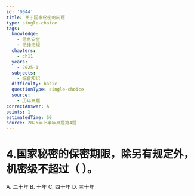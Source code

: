 ```yaml
---
id: '0044'
title: 关于国家秘密的问题
type: single-choice
tags:
  knowledge:
    - 信息安全
    - 法律法规
  chapters:
    - ch11
  years:
    - 2025-1
  subjects:
    - 综合知识
  difficulty: basic
  questionType: single-choice
  source:
    - 历年真题
correctAnswer: A
points: 1
estimatedTime: 60
source: 2025年上半年真题第4题
---
```

# 4.国家秘密的保密期限，除另有规定外，机密级不超过（ ）。

A. 二十年
B. 十年
C. 四十年
D. 三十年
